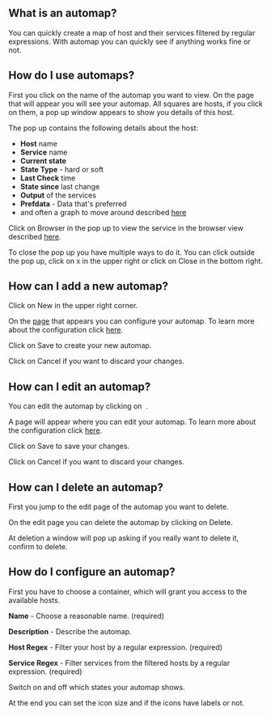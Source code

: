 [//]: # (Links)
[page]: /automaps (Automaps)
[configure]: #configure (Configure your automap)
[adding]: /autompas/add (Add a new automap)
[graphMove]: /documentations/wiki/basic-monitoring/graphgenerator/en#move-around (How can I move around in the graph?)
[serviceBrowser]: /documentations/wiki/basic-monitoring/services/en#browser (Browser usage)

[//]: # (Pictures)

[//]: # (Content)

## What is an automap?

You can quickly create a map of host and their services filtered by regular expressions.
With automap you can quickly see if anything works fine or not.

## How do I use automaps?

First you click on the name of the automap you want to view.
On the page that will appear you will see your automap.
All squares are hosts, if you click on them, a pop up window appears
to show you details of this host.

The pop up contains the following details about the host:

* **Host** name
* **Service** name
* **Current state**
* **State Type** - hard or soft
* **Last Check** time
* **State since** last change
* **Output** of the services
* **Prefdata** - Data that's preferred
* and often a graph to move around described [here][graphMove]

Click on
<a class="btn btn-primary btn-xs"><i class="fa fa-cog"></i> Browser</a>
in the pop up to view the service in the browser view described [here][serviceBrowser].

To close the pop up you have multiple ways to do it.
You can click outside the pop up,
click on
<a class="btn btn-default btn-xs">x</a>
in the upper right or click on
<a class="btn btn-default btn-xs">Close</a>
in the bottom right.

## How can I add a new automap?

Click on
<a class="btn btn-xs btn-success"><i class="fa fa-plus"></i> New</a>
in the upper right corner.

On the [page][adding] that appears you can configure your automap.
To learn more about the configuration click [here][configure].

Click on <a class="btn btn-xs btn-primary">Save</a> to create your new automap.

Click on <a class="btn btn-xs btn-default">Cancel</a> if you want to discard your changes.

## How can I edit an automap?

You can edit the automap by clicking on
<a class="btn btn-default btn-xs">&nbsp;<i class="fa fa-cog fa-lg txt-color-teal"></i></a>.

A page will appear where you can edit your automap.
To learn more about the configuration click [here][configure].

Click on <a class="btn btn-xs btn-primary">Save</a> to save your changes.

Click on <a class="btn btn-xs btn-default">Cancel</a> if you want to discard your changes.

## How can I delete an automap?

First you jump to the edit page of the automap you want to delete.

On the edit page you can delete the automap by clicking on
<a class="btn btn-danger btn-xs"><i class="fa fa-trash-o"></i> Delete</a>.

At deletion a window will pop up asking if you really want to delete it,
confirm to delete.

## How do I configure an automap? <span id="configure"></span>

First you have to choose a container,
which will grant you access to
the available hosts.

**Name** - Choose a reasonable name. (required)

**Description** - Describe the automap.

**Host Regex** - Filter your host by a regular expression. (required)

**Service Regex** - Filter services from the filtered hosts by a regular expression. (required)

Switch on and off which states your automap shows.

At the end you can set the icon size and if the icons have labels or not.
